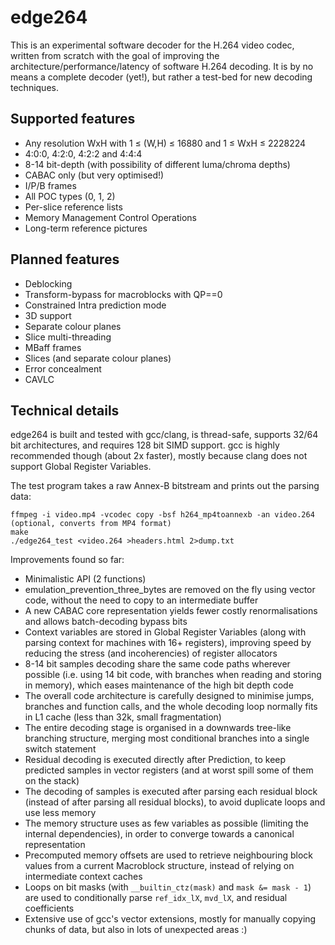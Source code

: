edge264
=======

This is an experimental software decoder for the H.264 video codec, written from scratch with the goal of improving the architecture/performance/latency of software H.264 decoding. It is by no means a complete decoder (yet!), but rather a test-bed for new decoding techniques.


Supported features
------------------

* Any resolution WxH with 1 ≤ (W,H) ≤ 16880 and 1 ≤ WxH ≤ 2228224
* 4:0:0, 4:2:0, 4:2:2 and 4:4:4
* 8-14 bit-depth (with possibility of different luma/chroma depths)
* CABAC only (but very optimised!)
* I/P/B frames
* All POC types (0, 1, 2)
* Per-slice reference lists
* Memory Management Control Operations
* Long-term reference pictures


Planned features
----------------

* Deblocking
* Transform-bypass for macroblocks with QP==0
* Constrained Intra prediction mode
* 3D support
* Separate colour planes
* Slice multi-threading
* MBaff frames
* Slices (and separate colour planes)
* Error concealment
* CAVLC


Technical details
-----------------

edge264 is built and tested with gcc/clang, is thread-safe, supports 32/64 bit architectures, and requires 128 bit SIMD support. gcc is highly recommended though (about 2x faster), mostly because clang does not support Global Register Variables.

The test program takes a raw Annex-B bitstream and prints out the parsing data:
```
ffmpeg -i video.mp4 -vcodec copy -bsf h264_mp4toannexb -an video.264 (optional, converts from MP4 format)
make
./edge264_test <video.264 >headers.html 2>dump.txt
```

Improvements found so far:
* Minimalistic API (2 functions)
* emulation_prevention_three_bytes are removed on the fly using vector code, without the need to copy to an intermediate buffer
* A new CABAC core representation yields fewer costly renormalisations and allows batch-decoding bypass bits
* Context variables are stored in Global Register Variables (along with parsing context for machines with 16+ registers), improving speed by reducing the stress (and incoherencies) of register allocators
* 8-14 bit samples decoding share the same code paths wherever possible (i.e. using 14 bit code, with branches when reading and storing in memory), which eases maintenance of the high bit depth code
* The overall code architecture is carefully designed to minimise jumps, branches and function calls, and the whole decoding loop normally fits in L1 cache (less than 32k, small fragmentation)
* The entire decoding stage is organised in a downwards tree-like branching structure, merging most conditional branches into a single switch statement
* Residual decoding is executed directly after Prediction, to keep predicted samples in vector registers (and at worst spill some of them on the stack)
* The decoding of samples is executed after parsing each residual block (instead of after parsing all residual blocks), to avoid duplicate loops and use less memory
* The memory structure uses as few variables as possible (limiting the internal dependencies), in order to converge towards a canonical representation
* Precomputed memory offsets are used to retrieve neighbouring block values from a current Macroblock structure, instead of relying on intermediate context caches
* Loops on bit masks (with `__builtin_ctz(mask)` and `mask &= mask - 1`) are used to conditionally parse `ref_idx_lX`, `mvd_lX`, and residual coefficients
* Extensive use of gcc's vector extensions, mostly for manually copying chunks of data, but also in lots of unexpected areas :)
